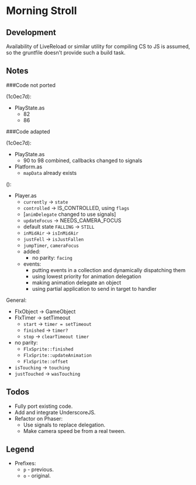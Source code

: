 # Morning Stroll

## Development

Availability of LiveReload or similar utility for compiling CS to JS is assumed,
so the gruntfile doesn't provide such a build task.

## Notes

###Code not ported

(1c0ec7d):

- PlayState.as
  - 82
  - 86

###Code adapted

(1c0ec7d):

- PlayState.as
  - 90 to 98 combined, callbacks changed to signals
- Platform.as
  - `mapData` already exists

():

- Player.as
  - `currently` -> `state`
  - `controlled` -> IS_CONTROLLED, using `flags`
  - [`animDelegate` changed to use signals]
  - `updateFocus` -> NEEDS_CAMERA_FOCUS
  - default state `FALLING` -> `STILL`
  - `inMidAir` -> `isInMidAir`
  - `justFell` -> `isJustFallen`
  - `jumpTimer`, `cameraFocus`
  - added:
    - no parity: `facing`
  - events:
    - putting events in a collection and dynamically dispatching them
    - using lowest priority for animation delegation
    - making animation delegate an object
    - using partial application to send in target to handler

General:

- FlxObject -> GameObject
- FlxTimer -> setTimeout
  - `start` -> `timer = setTimeout`
  - `finished` -> `timer?`
  - `stop` -> `clearTimeout timer`
- no parity:
  - `FlxSprite::finished`
  - `FlxSprite::updateAnimation`
  - `FlxSprite::offset`
- `isTouching` -> `touching`
- `justTouched` -> `wasTouching`

## Todos

- Fully port existing code.
- Add and integrate UnderscoreJS.
- Refactor on Phaser:
  - Use signals to replace delegation.
  - Make camera speed be from a real tween.

## Legend

- Prefixes:
  - `p` - previous.
  - `o` - original.
